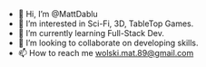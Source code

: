 - 👋 Hi, I’m @MattDablu
- 👀 I’m interested in Sci-Fi, 3D, TableTop Games.
- 🌱 I’m currently learning Full-Stack Dev.
- 💞️ I’m looking to collaborate on developing skills.
- 📫 How to reach me wolski.mat.89@gmail.com

<!---
MattDablu/MattDablu is a ✨ special ✨ repository because its `README.md` (this file) appears on your GitHub profile.
You can click the Preview link to take a look at your changes.
--->
